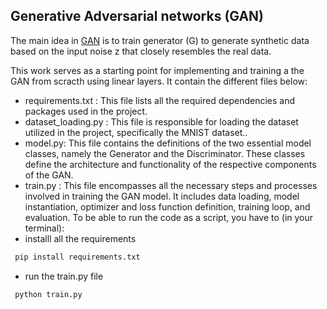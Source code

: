## Generative Adversarial networks (GAN)

The main idea in [GAN](https://arxiv.org/pdf/1406.2661.pdf) is to train generator (G) to generate synthetic data based on the input noise z  that closely resembles the real data.

This work serves as a starting point for implementing and training a  the GAN from scracth using linear layers.
It contain the different files below:
* requirements.txt : This file lists all the required dependencies and packages used in the project.
* dataset_loading.py :  This file is responsible for loading the dataset utilized in the project, specifically the MNIST dataset..
* model.py: This file contains the definitions of the two essential model classes, namely the Generator and the Discriminator. These classes define the architecture and functionality of the respective components of the GAN.
* train.py : This file encompasses all the necessary steps and processes involved in training the GAN model. It includes data loading, model instantiation, optimizer and loss function definition, training loop, and evaluation.
To be able to run the code as a script, you have  to (in your terminal):
* installl all the requirements
```bash
 pip install requirements.txt
```
* run the train.py file
```bash
 python train.py
```
